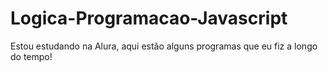 # Logica-Programacao-Javascript
Estou estudando na Alura, aqui estão alguns programas que eu fiz a longo do tempo!
